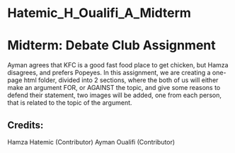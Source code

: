 # Hatemic_H_Oualifi_A_Midterm

# Midterm: Debate Club Assignment
 Ayman agrees that KFC is a good fast food place to get chicken, but 
 Hamza disagrees, and prefers Popeyes. In this assignment, we are 
 creating a one-page html folder, divided into 2 sections, where the 
 both of us will either make an argument FOR, or AGAINST the topic, 
 and give some reasons to defend their statement, two images will be 
 added, one from each person, that is related to the topic of the 
 argument.

 ## Credits:
 Hamza Hatemic (Contributor)
 Ayman Oualifi (Contributor)
